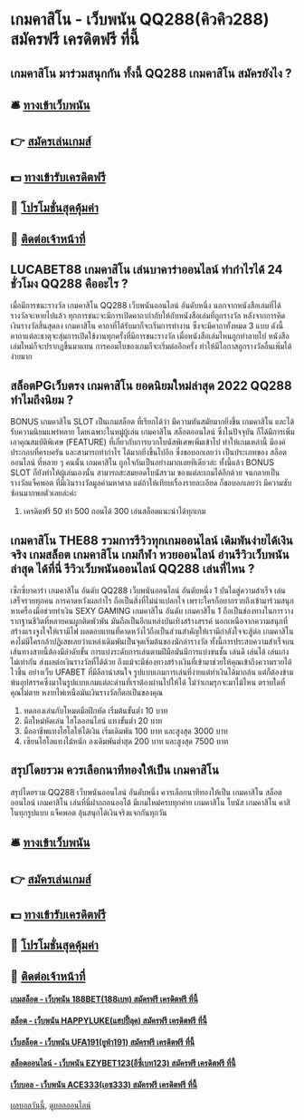 # เกมคาสิโน - เว็บพนัน QQ288(คิวคิว288) สมัครฟรี เครดิตฟรี ที่นี้
## เกมคาสิโน มาร่วมสนุกกัน ทั้งนี้ QQ288 เกมคาสิโน สมัครยังไง ?

## 🛎 [ทางเข้าเว็บพนัน](https://bit.ly/3SdLNi2)
## 👉 [สมัครเล่นเกมส์](https://bit.ly/3SdLNi2)
## 💵 [ทางเข้ารับเครดิตฟรี](https://bit.ly/3dyRKHj)
## 👑 [โปรโมชั่นสุดคุ้มค่า](https://bit.ly/3dyRKHj)
## 📱 [ติดต่อเจ้าหน้าที่](https://bit.ly/3dyRKHj)

## LUCABET88 เกมคาสิโน เล่นบาคาร่าออนไลน์ ทำกำไรได้ 24 ชั่วโมง QQ288 คืออะไร ?
เมื่อมีการชนะรางวัล เกมคาสิโน QQ288 เว็บพนันออนไลน์ อันดับหนึ่ง นอกจากหนังสือเล่มที่ได้รางวัลจะหายไปแล้ว ทุกการชนะจะมีการเปิดคาถากำกับให้กับหนังสือเล่มที่ถูกรางวัล หลังจากการคิดเงินรางวัลสิ้นสุดลง เกมคาสิโน คาถาที่ได้รับมาก็จะเริ่มการทำงาน ซึ่งจะมีคาถาทั้งหมด 3 แบบ ดังนี้
คาถาแต่ละธาตุจะสุ่มการเปิดใช้งานทุกครั้งที่มีการชนะรางวัล เมื่อหนังสือเล่มไหนถูกทำลายไป หนังสือเล่มใหม่ก็จะปรากฏขึ้นมาแทน การคอมโบของเกมก็จะเริ่มต่ออีกครั้ง ทำให้มีโอกาสถูกรางวัลอื่นเพิ่มได้ง่ายมาก

## สล็อตPGเว็บตรง เกมคาสิโน ยอดนิยมใหม่ล่าสุด 2022 QQ288 ทำไมถึงนิยม ?
BONUS เกมคาสิโน SLOT เป็นเกมสล็อต ที่เรียกได้ว่า มีความทันสมัยมากยิ่งขึ้น เกมคาสิโน และได้รับความนิยมแพร่หลาย โดยเฉพาะในหมู่ผู้เล่น เกมคาสิโน สล็อตออนไลน์ ซึ่งในปัจจุบัน ก็ได้มีการเพิ่มเอาคุณสมบัติพิเศษ (FEATURE) ที่เกี่ยวกับการบวกโบนัสพิเศษเพิ่มเข้าไป ทำให้เกมเหล่านี้ มีองค์ประกอบที่ครบครัน และสามารถทำกำไร ได้มากยิ่งขึ้นไปอีก ซึ่งขอบอกเลยว่า เป็นประเภทของ สล็อตออนไลน์ ที่หลาย ๆ คนนั้น เกมคาสิโน ถูกใจกันเป็นอย่างมากเลยทีเดียวล่ะ ทั้งนี้แล้ว BONUS SLOT ก็ยังทำให้ผู้เล่นเองนั้น สามารถสะสมยอดโบนัสรวม ของแต่ละเกมได้อีกด้วย จนกลายเป็นรางวัลแจ็คพอต ที่มีเงินรางวัลมูลค่ามหาศาล แต่ถ้าให้เทียบเรื่องรายละเอียด ก็ขอบอกเลยว่า มีความซับซ้อนมากพอตัวเลยล่ะค่ะ
1. เครดิตฟรี 50 ทำ 500 ถอนได้ 300 เล่นสล็อตแนะนำได้ทุกเกม

## เกมคาสิโน THE88 รวมการรีวิวทุกเกมออนไลน์ เดิมพันง่ายได้เงินจริง เกมสล็อต เกมคาสิโน เกมกีฬา หวยออนไลน์ อ่านรีวิวเว็บพนันล่าสุด ได้ที่นี่ รีวิวเว็บพนันออนไลน์ QQ288 เล่นที่ไหน ?
เซ็กซี่บาคาร่า เกมคาสิโน อันดับ QQ288 เว็บพนันออนไลน์ อันดับหนึ่ง 1 บันไดสู่ความสำเร็จ เล่นเสร็จรวยทุกคน การคาดหวังผลกำไร ถือเป็นสิ่งที่ไม่น่าแปลกใจ เพราะใครก็อยากรวยถึงเข้ามาร่วมสนุกหาเครื่องมือช่วยทำเงิน SEXY GAMING เกมคาสิโน อันดับ เกมคาสิโน 1 ถือเป็นช่องทางในการวางรากฐานชีวิตที่หลายคนผูกติดพัวพัน มันถือเป็นอีกแหล่งบันเทิงสร้างสรรค์ นอกเหนือจากความสนุกที่สร้างแรงจูงใจให้เรามีไฟ ผลตอบแทนที่คาดหวังไว้ถือเป็นส่วนสำคัญให้เรามีกำลังใจจะสู้ต่อ เกมคาสิโน คงไม่มีใครกล้าปฏิเสธเลยว่าแหล่งเดิมพันเป็นจุดเริ่มต้นของนักล่ารางวัล ทั้งนี้การประสบความสำเร็จบนเส้นทางสายนี้ต้องมีลำดับขั้น การแบ่งระดับการเล่นตามฝีมือมันมีการแบ่งชนชั้น เล่นดี เล่นได้ เล่นเก่งไม่เท่ากัน ส่งผลต่อเงินรางวัลที่ได้ด้วย ถึงแม้จะมีช่องทางสร้างเงินที่เข้ามาช่วยให้คุณเข้าถึงความรวยได้ไวขึ้น อย่างเว็บ UFABET ที่มีลีลาน่าสนใจ รูปแบบเกมการเล่นที่ง่ายแต่ทำเงินได้มากล้น แต่ก็ต้องข้ามพ้นอุปสรรคซึ่งมาในรูปแบบเกมแต่ละด่านที่เราต้องผ่านไปให้ได้ ไม่ว่าเกมรุกจะมาไม้ไหน ตราบใดที่คุณไม่ตาย หงายไพ่เหนือมันเงินรางวัลก็ตกเป็นของคุณ
1. ทดลองเล่นกับโหมดมือฝึกหัด เริ่มต้นขั้นต่ำ 10 บาท
2. มือใหม่หัดเล่น ไฮโลออนไลน์ แทงขั้นต่ำ 20 บาท
3. มืออาชีพแทงไฮโลให้ได้เงิน เริ่มเดิมพัน 100 บาท และสูงสุด 3000 บาท
4. เซียนไฮโลแทงไม้หนัก ลงเดิมพันต่ำสุด 200 บาท และสูงสุด 7500 บาท

## สรุปโดยรวม ควรเลือกนาทีทองให้เป็น เกมคาสิโน
สรุปโดยรวม QQ288 เว็บพนันออนไลน์ อันดับหนึ่ง ควรเลือกนาทีทองให้เป็น เกมคาสิโน สล็อตออนไลน์ เกมคาสิโน เล่นที่นี่ฝากถอนออโต้ มีเกมใหม่ครบทุกค่าย เกมคาสิโน โบนัส เกมคาสิโน คาสิโนทุกรูปแบบ แจ็คพอต ลุ้นสนุกได้เงินจริงแจกกันทุกวัน

## 🛎 [ทางเข้าเว็บพนัน](https://bit.ly/3SdLNi2)
## 👉 [สมัครเล่นเกมส์](https://bit.ly/3SdLNi2)
## 💵 [ทางเข้ารับเครดิตฟรี](https://bit.ly/3dyRKHj)
## 👑 [โปรโมชั่นสุดคุ้มค่า](https://bit.ly/3dyRKHj)
## 📱 [ติดต่อเจ้าหน้าที่](https://bit.ly/3dyRKHj)

#### [เกมสล็อต - เว็บพนัน 188BET(188เบท) สมัครฟรี เครดิตฟรี ที่นี้](https://atom.io/themes/เกมสล็อต%20-%20เว็บพนัน%20188bet(188เบท)%20สมัครฟรี%20เครดิตฟรี%20ที่นี้)
#### [สล็อต - เว็บพนัน HAPPYLUKE(แฮปปี้ลุค) สมัครฟรี เครดิตฟรี ที่นี้](https://atom.io/themes/สล็อต%20-%20เว็บพนัน%20happyluke(แฮปปี้ลุค)%20สมัครฟรี%20เครดิตฟรี%20ที่นี้)
#### [เว็บสล็อต - เว็บพนัน UFA191(ยูฟ่า191) สมัครฟรี เครดิตฟรี ที่นี้](https://atom.io/themes/เว็บสล็อต%20-%20เว็บพนัน%20ufa191(ยูฟ่า191)%20สมัครฟรี%20เครดิตฟรี%20ที่นี้)
#### [สล็อตออนไลน์ - เว็บพนัน EZYBET123(อีซี่เบท123) สมัครฟรี เครดิตฟรี ที่นี้](https://atom.io/themes/สล็อตออนไลน์%20-%20เว็บพนัน%20ezybet123(อีซี่เบท123)%20สมัครฟรี%20เครดิตฟรี%20ที่นี้)
#### [เว็บบอล - เว็บพนัน ACE333(เอซ333) สมัครฟรี เครดิตฟรี ที่นี้](https://atom.io/themes/เว็บบอล%20-%20เว็บพนัน%20ace333(เอซ333)%20สมัครฟรี%20เครดิตฟรี%20ที่นี้)

[ผลบอลวันนี้](https://siamsport.tv "ผลบอลวันนี้"), [ดูบอลออนไลน์](https://siamsport.tv/ดูบอลสด "ดูบอลออนไลน์")